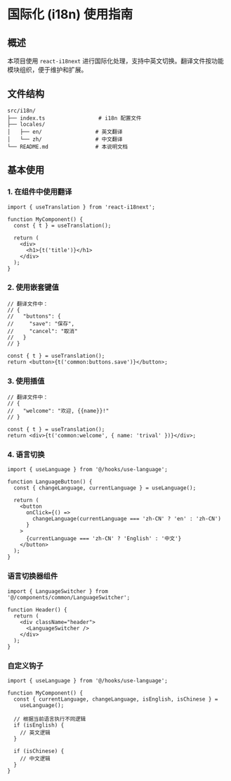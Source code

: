 # 国际化 (i18n) 使用指南

## 概述

本项目使用 `react-i18next` 进行国际化处理，支持中英文切换。翻译文件按功能模块组织，便于维护和扩展。

## 文件结构

```
src/i18n/
├── index.ts                 # i18n 配置文件
├── locales/
│   ├── en/                 # 英文翻译
│   └── zh/                 # 中文翻译
└── README.md               # 本说明文档
```

## 基本使用

### 1. 在组件中使用翻译

```tsx
import { useTranslation } from 'react-i18next';

function MyComponent() {
  const { t } = useTranslation();

  return (
    <div>
      <h1>{t('title')}</h1>
    </div>
  );
}
```

### 2. 使用嵌套键值

```tsx
// 翻译文件中：
// {
//   "buttons": {
//     "save": "保存",
//     "cancel": "取消"
//   }
// }

const { t } = useTranslation();
return <button>{t('common:buttons.save')}</button>;
```

### 3. 使用插值

```tsx
// 翻译文件中：
// {
//   "welcome": "欢迎, {{name}}!"
// }

const { t } = useTranslation();
return <div>{t('common:welcome', { name: 'trival' })}</div>;
```

### 4. 语言切换

```tsx
import { useLanguage } from '@/hooks/use-language';

function LanguageButton() {
  const { changeLanguage, currentLanguage } = useLanguage();

  return (
    <button
      onClick={() =>
        changeLanguage(currentLanguage === 'zh-CN' ? 'en' : 'zh-CN')
      }
    >
      {currentLanguage === 'zh-CN' ? 'English' : '中文'}
    </button>
  );
}
```

### 语言切换器组件

```tsx
import { LanguageSwitcher } from '@/components/common/LanguageSwitcher';

function Header() {
  return (
    <div className="header">
      <LanguageSwitcher />
    </div>
  );
}
```

### 自定义钩子

```tsx
import { useLanguage } from '@/hooks/use-language';

function MyComponent() {
  const { currentLanguage, changeLanguage, isEnglish, isChinese } =
    useLanguage();

  // 根据当前语言执行不同逻辑
  if (isEnglish) {
    // 英文逻辑
  }

  if (isChinese) {
    // 中文逻辑
  }
}
```
